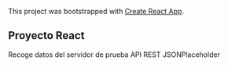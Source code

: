 This project was bootstrapped with [Create React App](https://github.com/facebook/create-react-app).

## Proyecto React

Recoge datos del servidor de prueba API REST JSONPlaceholder
